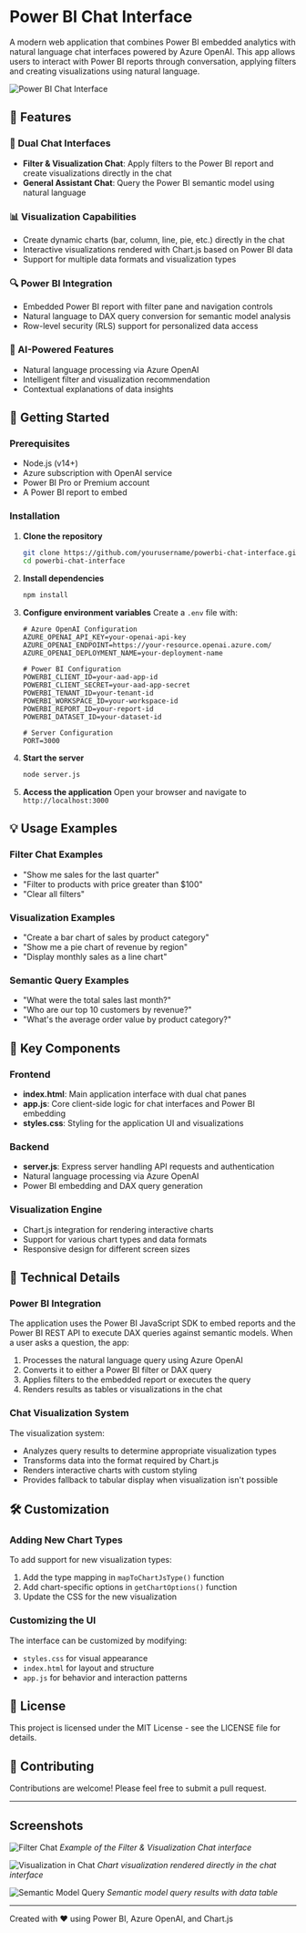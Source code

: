 # Power BI Chat Interface

A modern web application that combines Power BI embedded analytics with natural language chat interfaces powered by Azure OpenAI. This app allows users to interact with Power BI reports through conversation, applying filters and creating visualizations using natural language.

![Power BI Chat Interface](https://placehold.co/800x400?text=Power+BI+Chat+Interface)

## 🌟 Features

### 💬 Dual Chat Interfaces
- **Filter & Visualization Chat**: Apply filters to the Power BI report and create visualizations directly in the chat
- **General Assistant Chat**: Query the Power BI semantic model using natural language

### 📊 Visualization Capabilities
- Create dynamic charts (bar, column, line, pie, etc.) directly in the chat
- Interactive visualizations rendered with Chart.js based on Power BI data
- Support for multiple data formats and visualization types

### 🔍 Power BI Integration
- Embedded Power BI report with filter pane and navigation controls
- Natural language to DAX query conversion for semantic model analysis
- Row-level security (RLS) support for personalized data access

### 🧠 AI-Powered Features
- Natural language processing via Azure OpenAI
- Intelligent filter and visualization recommendation
- Contextual explanations of data insights

## 🚀 Getting Started

### Prerequisites
- Node.js (v14+)
- Azure subscription with OpenAI service
- Power BI Pro or Premium account
- A Power BI report to embed

### Installation

1. **Clone the repository**
   ```bash
   git clone https://github.com/yourusername/powerbi-chat-interface.git
   cd powerbi-chat-interface
   ```

2. **Install dependencies**
   ```bash
   npm install
   ```

3. **Configure environment variables**
   Create a `.env` file with:
   ```
   # Azure OpenAI Configuration
   AZURE_OPENAI_API_KEY=your-openai-api-key
   AZURE_OPENAI_ENDPOINT=https://your-resource.openai.azure.com/
   AZURE_OPENAI_DEPLOYMENT_NAME=your-deployment-name
   
   # Power BI Configuration
   POWERBI_CLIENT_ID=your-aad-app-id
   POWERBI_CLIENT_SECRET=your-aad-app-secret
   POWERBI_TENANT_ID=your-tenant-id
   POWERBI_WORKSPACE_ID=your-workspace-id
   POWERBI_REPORT_ID=your-report-id
   POWERBI_DATASET_ID=your-dataset-id
   
   # Server Configuration
   PORT=3000
   ```

4. **Start the server**
   ```bash
   node server.js
   ```

5. **Access the application**
   Open your browser and navigate to `http://localhost:3000`

## 💡 Usage Examples

### Filter Chat Examples
- "Show me sales for the last quarter"
- "Filter to products with price greater than $100"
- "Clear all filters"

### Visualization Examples
- "Create a bar chart of sales by product category"
- "Show me a pie chart of revenue by region"
- "Display monthly sales as a line chart"

### Semantic Query Examples
- "What were the total sales last month?"
- "Who are our top 10 customers by revenue?"
- "What's the average order value by product category?"

## 🧩 Key Components

### Frontend
- **index.html**: Main application interface with dual chat panes
- **app.js**: Core client-side logic for chat interfaces and Power BI embedding
- **styles.css**: Styling for the application UI and visualizations

### Backend
- **server.js**: Express server handling API requests and authentication
- Natural language processing via Azure OpenAI
- Power BI embedding and DAX query generation

### Visualization Engine
- Chart.js integration for rendering interactive charts
- Support for various chart types and data formats
- Responsive design for different screen sizes

## 🔧 Technical Details

### Power BI Integration
The application uses the Power BI JavaScript SDK to embed reports and the Power BI REST API to execute DAX queries against semantic models. When a user asks a question, the app:

1. Processes the natural language query using Azure OpenAI
2. Converts it to either a Power BI filter or DAX query
3. Applies filters to the embedded report or executes the query
4. Renders results as tables or visualizations in the chat

### Chat Visualization System
The visualization system:
- Analyzes query results to determine appropriate visualization types
- Transforms data into the format required by Chart.js
- Renders interactive charts with custom styling
- Provides fallback to tabular display when visualization isn't possible



## 🛠️ Customization

### Adding New Chart Types
To add support for new visualization types:
1. Add the type mapping in `mapToChartJsType()` function
2. Add chart-specific options in `getChartOptions()` function
3. Update the CSS for the new visualization

### Customizing the UI
The interface can be customized by modifying:
- `styles.css` for visual appearance
- `index.html` for layout and structure
- `app.js` for behavior and interaction patterns

## 📝 License

This project is licensed under the MIT License - see the LICENSE file for details.

## 👥 Contributing

Contributions are welcome! Please feel free to submit a pull request.

---

## Screenshots

![Filter Chat](https://placehold.co/800x400?text=Filter+Chat+Screenshot)
*Example of the Filter & Visualization Chat interface*

![Visualization in Chat](https://placehold.co/800x400?text=Chart+Visualization+Example)
*Chart visualization rendered directly in the chat interface*

![Semantic Model Query](https://placehold.co/800x400?text=Semantic+Model+Query+Example)
*Semantic model query results with data table*

---

Created with ❤️ using Power BI, Azure OpenAI, and Chart.js